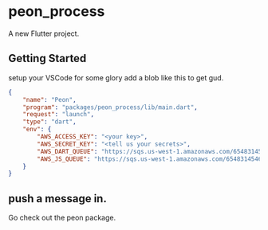 # peon_process

A new Flutter project.

## Getting Started

setup your VSCode for some glory add a blob like this to get gud.

```json
{
    "name": "Peon",
    "program": "packages/peon_process/lib/main.dart",
    "request": "launch",
    "type": "dart",
    "env": {
        "AWS_ACCESS_KEY": "<your key>",
        "AWS_SECRET_KEY": "<tell us your secrets>",
        "AWS_DART_QUEUE": "https://sqs.us-west-1.amazonaws.com/654831454668/tester",
        "AWS_JS_QUEUE": "https://sqs.us-west-1.amazonaws.com/654831454668/tester"
    }
}
```

## push a message in.

Go check out the peon package.